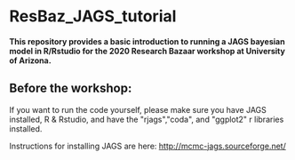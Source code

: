 # ResBaz_JAGS_tutorial
#### This repository provides a basic introduction to running a JAGS bayesian model in R/Rstudio for the 2020 Research Bazaar workshop at University of Arizona. 

## Before the workshop:
If you want to run the code yourself, please make sure you have JAGS installed, R & Rstudio, and have the "rjags","coda", and "ggplot2" r libraries installed. 

Instructions for installing JAGS are here: http://mcmc-jags.sourceforge.net/

